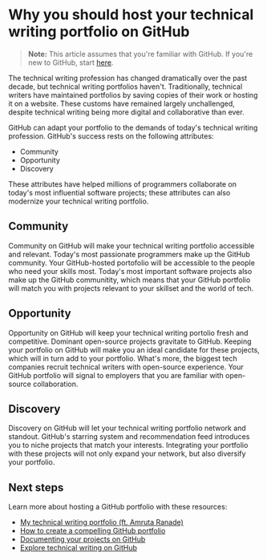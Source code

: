 # Why you should host your technical writing portfolio on GitHub 
> **Note:** This article assumes that you're familiar with GitHub. If you're new to GitHub, start [here](https://docs.github.com/en/get-started).

The technical writing profession has changed dramatically over the past decade, but technical writing portfolios haven't. Traditionally, technical writers have maintained portfolios by saving copies of their work or hosting it on a website. These customs have remained largely unchallenged, despite technical writing being more digital and collaborative than ever. 

GitHub can adapt your portfolio to the demands of today's technical writing profession. GitHub's success rests on the following attributes: 
- Community 
- Opportunity 
- Discovery 

These attributes have helped millions of programmers collaborate on today's most influential software projects; these attributes can also modernize your technical writing portfolio. 

## Community 
Community on GitHub will make your technical writing portfolio accessible and relevant. Today's most passionate programmers make up the GitHub community. Your GitHub-hosted portofolio will be accessible to the people who need your skills most. Today's most important software projects also make up the GitHub communitity, which means that your GitHub portfolio will match you with projects relevant to your skillset and the world of tech. 

## Opportunity 
Opportunity on GitHub will keep your technical writing portolio fresh and competitive. Dominant open-source projects gravitate to GitHub. Keeping your portfolio on GitHub  will make you an ideal candidate for these projects, which will in turn add to your portfolio. What's more, the biggest tech companies recruit technical writers with open-source experience. Your GitHub portfolio will signal to employers that you are familiar with open-source collaboration. 

## Discovery 
Discovery on GitHub will let your technical writing portfolio network and standout. GitHub's starring system and recommendation feed introduces you to niche projects that match your interests. Integrating your portfolio with these projects will not only expand your network, but also diversify your portfolio.    

## Next steps 
Learn more about hosting a GitHub portfolio with these resources: 

- [My technical writing portfolio (ft. Amruta Ranade)](https://www.youtube.com/watch?v=68ddwfpXHrE)
- [How to create a compelling GitHub portfolio](https://towardsdatascience.com/how-to-create-a-compelling-github-portfolio-a229e7472a92)
- [Documenting your projects on GitHub](https://guides.github.com/features/wikis/)
- [Explore technical writing on GitHub](https://github.com/topics/technical-writing)
